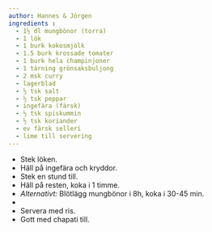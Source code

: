 ```yaml
---
author: Hannes & Jörgen
ingredients :
  - 1½ dl mungbönor (torra)
  - 1 lök
  - 1 burk kokosmjölk
  - 1.5 burk krossade tomater
  - 1 burk hela champinjoner
  - 1 tärning grönsaksbuljong
  - 2 msk curry
  - lagerblad
  - ½ tsk salt
  - ½ tsk peppar
  - ingefära (färsk)
  - ½ tsk spiskummin
  - ½ tsk koriander
  - ev färsk selleri
  - lime till servering
---
```

* Stek löken.
* Häll på ingefära och kryddor.
* Stek en stund till.
* Häll på resten, koka i 1 timme.
* _Alternativt:_  Blötlägg mungbönor i 8h, koka i 30-45 min.
* 
* Servera med ris.
* Gott med chapati till.

